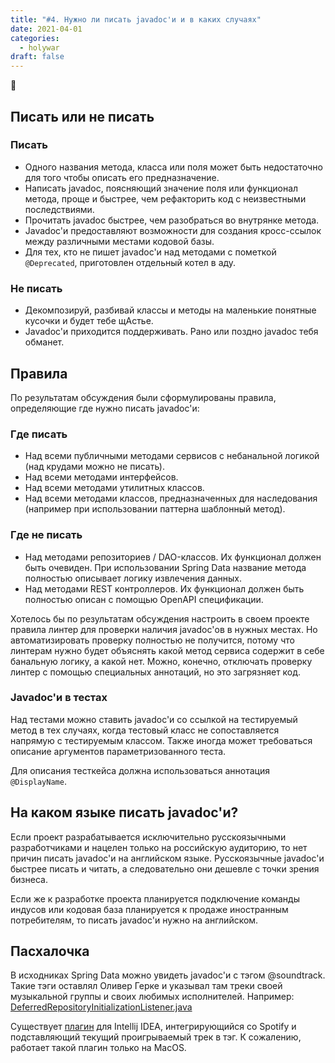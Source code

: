 ```yaml
---
title: "#4. Нужно ли писать javadoc'и и в каких случаях"
date: 2021-04-01
categories: 
  - holywar
draft: false
---
```


:swan:
<!--more-->

## Писать или не писать
### Писать
* Одного названия метода, класса или поля может быть недостаточно для того чтобы описать его предназначение.
* Написать javadoc, поясняющий значение поля или функционал метода, проще и быстрее, чем рефакторить код с неизвестными последствиями.
* Прочитать javadoc быстрее, чем разобраться во внутрянке метода.
* Javadoc'и предоставляют возможности для создания кросс-ссылок между различными местами кодовой базы.
* Для тех, кто не пишет javadoc'и над методами с пометкой `@Deprecated`, приготовлен отдельный котел в аду.

### Не писать 
* Декомпозируй, разбивай классы и методы на маленькие понятные кусочки и будет тебе щАстье.
* Javadoc'и приходится поддерживать. Рано или поздно javadoc тебя обманет.

## Правила
По результатам обсуждения были сформулированы правила, определяющие где нужно писать javadoc'и:

### Где писать
* Над всеми публичными методами сервисов с небанальной логикой (над крудами можно не писать).
* Над всеми методами интерфейсов.
* Над всеми методами утилитных классов.
* Над всеми методами классов, предназначенных для наследования (например при использовании паттерна шаблонный метод).

### Где не писать
* Над методами репозиториев / DAO-классов. Их функционал должен быть очевиден. При использовании Spring Data название метода полностью описывает логику извлечения данных.
* Над методами REST контроллеров. Их функционал должен быть полностью описан с помощью OpenAPI спецификации.

Хотелось бы по результатам обсуждения настроить в своем проекте правила линтер для проверки наличия javadoc'ов в нужных местах. 
Но автоматизировать проверку полностью не получится, потому что линтерам нужно будет объяснять какой метод сервиса содержит в себе банальную логику, а какой нет.
Можно, конечно, отключать проверку линтер с помощью специальных аннотаций, но это загрязняет код.

### Javadoc'и в тестах
Над тестами можно ставить javadoc'и со ссылкой на тестируемый метод в тех случаях, когда тестовый класс не сопоставляется напрямую с тестируемым классом. 
Также иногда может требоваться описание аргументов параметризованного теста.

Для описания тесткейса должна использоваться аннотация `@DisplayName`.

## На каком языке писать javadoc'и?
Если проект разрабатывается исключительно русскоязычными разработчиками и нацелен только на российскую аудиторию, то нет причин писать javadoc'и на английском языке. 
Русскоязычные javadoc'и быстрее писать и читать, а следовательно они дешевле с точки зрения бизнеса.

Если же к разработке проекта планируется подключение команды индусов или кодовая база планируется к продаже иностранным потребителям, то писать javadoc'и нужно на английском.

## Пасхалочка
В исходниках Spring Data можно увидеть javadoc'и с тэгом @soundtrack. 
Такие тэги оставлял Оливер Герке и указывал там треки своей музыкальной группы и своих любимых исполнителей. 
Например: [DeferredRepositoryInitializationListener.java](https://github.com/spring-projects/spring-data-commons/blob/master/src/main/java/org/springframework/data/repository/config/DeferredRepositoryInitializationListener.java)

Существует [плагин](https://plugins.jetbrains.com/plugin/7783-atsoundtrack) для Intellij IDEA, интегрирующийся со Spotify и подставляющий текущий проигрываемый трек в тэг. 
К сожалению, работает такой плагин только на MacOS.